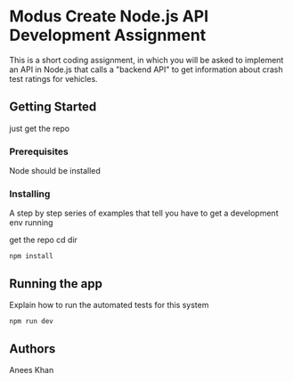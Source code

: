 # Modus Create Node.js API Development Assignment

This is a short coding assignment, in which you will be asked to implement an API in Node.js that calls a "backend API" to get information about crash test ratings for vehicles.

## Getting Started

just get the repo


### Prerequisites

Node should be installed

### Installing

A step by step series of examples that tell you have to get a development env running

get the repo cd dir

```
npm install
```


## Running the app

Explain how to run the automated tests for this system

```
npm run dev
```



## Authors
Anees Khan

